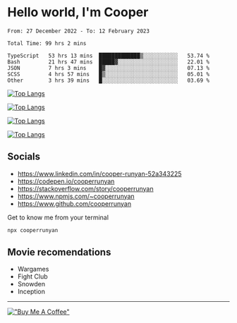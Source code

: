 # Hello world, I'm Cooper

<!--START_SECTION:waka-->

```text
From: 27 December 2022 - To: 12 February 2023

Total Time: 99 hrs 2 mins

TypeScript   53 hrs 13 mins  █████████████▒░░░░░░░░░░░   53.74 %
Bash         21 hrs 47 mins  █████▓░░░░░░░░░░░░░░░░░░░   22.01 %
JSON         7 hrs 3 mins    █▓░░░░░░░░░░░░░░░░░░░░░░░   07.13 %
SCSS         4 hrs 57 mins   █▒░░░░░░░░░░░░░░░░░░░░░░░   05.01 %
Other        3 hrs 39 mins   █░░░░░░░░░░░░░░░░░░░░░░░░   03.69 %
```

<!--END_SECTION:waka-->

[![Top Langs](https://github-readme-stats-git-masterrstaa-rickstaa.vercel.app/api?username=cooperrunyan&show_icons=true&border_color=555555&count_private=true&theme=github_dark&#gh-dark-mode-only)](https://github.com/anuraghazra/github-readme-stats#gh-dark-mode-only)

[![Top Langs](https://github-readme-stats-git-masterrstaa-rickstaa.vercel.app/api?username=cooperrunyan&show_icons=true&count_private=true&border_color=555555&theme=github_default&#gh-light-mode-only)](https://github.com/anuraghazra/github-readme-stats#gh-light-mode-only)

[![Top Langs](https://github-readme-stats-git-masterrstaa-rickstaa.vercel.app/api/top-langs/?username=cooperrunyan&show_icons=true&count_private=true&layout=compact&border_color=555555&theme=github_dark&#gh-dark-mode-only)](https://github.com/anuraghazra/github-readme-stats#gh-dark-mode-only)

[![Top Langs](https://github-readme-stats-git-masterrstaa-rickstaa.vercel.app/api/top-langs/?username=cooperrunyan&show_icons=true&count_private=true&layout=compact&border_color=555555&theme=github_default&#gh-light-mode-only)](https://github.com/anuraghazra/github-readme-stats#gh-light-mode-only)

## Socials

- https://www.linkedin.com/in/cooper-runyan-52a343225
- https://codepen.io/cooperrunyan
- https://stackoverflow.com/story/cooperrunyan
- https://www.npmjs.com/~cooperrunyan
- https://www.github.com/cooperrunyan

Get to know me from your terminal
```bash
npx cooperrunyan
```


## Movie recomendations

- Wargames
- Fight Club
- Snowden
- Inception

---

[!["Buy Me A Coffee"](https://www.buymeacoffee.com/assets/img/custom_images/orange_img.png)](https://www.buymeacoffee.com/cooperrunyanE)
